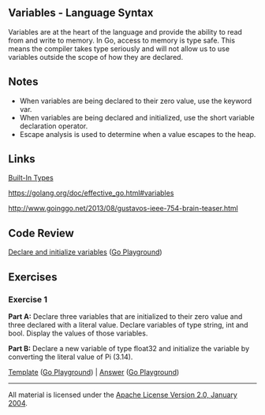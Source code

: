 ## Variables - Language Syntax

Variables are at the heart of the language and provide the ability to read from and write to memory. In Go, access to memory is type safe. This means the compiler takes type seriously and will not allow us to use variables outside the scope of how they are declared.

## Notes

* When variables are being declared to their zero value, use the keyword var.
* When variables are being declared and initialized, use the short variable declaration operator.
* Escape analysis is used to determine when a value escapes to the heap.

## Links

[Built-In Types](http://golang.org/ref/spec#Boolean_types)

https://golang.org/doc/effective_go.html#variables

http://www.goinggo.net/2013/08/gustavos-ieee-754-brain-teaser.html

## Code Review

[Declare and initialize variables](example1/example1.go) ([Go Playground](http://play.golang.org/p/6w6hBNE75a))

## Exercises

### Exercise 1 

**Part A:** Declare three variables that are initialized to their zero value and three declared with a literal value. Declare variables of type string, int and bool. Display the values of those variables.

**Part B:** Declare a new variable of type float32 and initialize the variable by converting the literal value of Pi (3.14).

[Template](exercises/template1/template1.go) ([Go Playground](https://play.golang.org/p/1xUWjHMB3I)) | 
[Answer](exercises/exercise1/exercise1.go) ([Go Playground](https://play.golang.org/p/d2M0Q3mRnd))
___
All material is licensed under the [Apache License Version 2.0, January 2004](http://www.apache.org/licenses/LICENSE-2.0).
